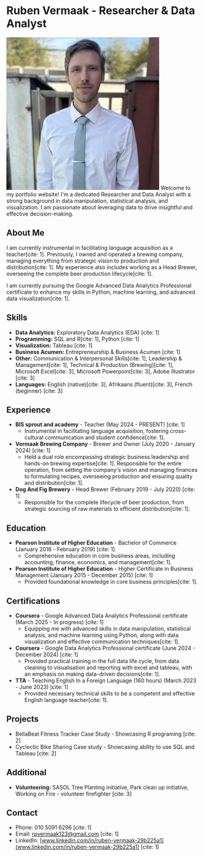 # Ruben Vermaak - Researcher & Data Analyst
![Alt text for the image](assets/head_shot.png)
Welcome to my portfolio website! I'm a dedicated Researcher and Data Analyst with a strong background in data manipulation, statistical analysis, and visualization. I am passionate about leveraging data to drive insightful and effective decision-making.

## About Me

I am currently instrumental in facilitating language acquisition as a teacher[cite: 1]. Previously, I owned and operated a brewing company, managing everything from strategic vision to production and distribution[cite: 1]. My experience also includes working as a Head Brewer, overseeing the complete beer production lifecycle[cite: 1].

I am currently pursuing the Google Advanced Data Analytics Professional certificate to enhance my skills in Python, machine learning, and advanced data visualization[cite: 1].

## Skills

* **Data Analytics:** Exploratory Data Analytics (EDA) [cite: 1]
* **Programming:** SQL and R[cite: 1], Python [cite: 1]
* **Visualization:** Tableau [cite: 1]
* **Business Acumen:** Entrepreneurship & Business Acumen [cite: 1]
* **Other:** Communication & Interpersonal Skills[cite: 1], Leadership & Management[cite: 1], Technical & Production (Brewing)[cite: 1], Microsoft Excel[cite: 3], Microsoft Powerpoint[cite: 3], Adobe Illustrator [cite: 3]
* **Languages:** English (native)[cite: 3], Afrikaans (fluent)[cite: 3], French (beginner) [cite: 3]

## Experience

* **BIS sprout and academy** - Teacher (May 2024 - PRESENT) [cite: 1]
    * Instrumental in facilitating language acquisition, fostering cross-cultural communication and student confidence[cite: 1].
* **Vermaak Brewing Company** - Brewer and Owner (July 2020 - January 2024) [cite: 1]
    * Held a dual role encompassing strategic business leadership and hands-on brewing expertise[cite: 1]. Responsible for the entire operation, from setting the company's vision and managing finances to formulating recipes, overseeing production and ensuring quality and distribution[cite: 1].
* **Dog And Fig Brewery** - Head Brewer (February 2019 - July 2020) [cite: 1]
    * Responsible for the complete lifecycle of beer production, from strategic sourcing of raw materials to efficient distribution[cite: 1].

## Education

* **Pearson Institute of Higher Education** - Bachelor of Commerce (January 2016 - February 2019) [cite: 1]
    * Comprehensive education in core business areas, including accounting, finance, economics, and management[cite: 1].
* **Pearson Institute of Higher Education** - Higher Certificate in Business Management (January 2015 - December 2015) [cite: 1]
    * Provided foundational knowledge in core business principles[cite: 1].

## Certifications

* **Coursera** - Google Advanced Data Analytics Professional certificate (March 2025 - In progress) [cite: 1]
    * Equipping me with advanced skills in data manipulation, statistical analysis, and machine learning using Python, along with data visualization and effective communication techniques[cite: 1].
* **Coursera** - Google Data Analytics Professional certificate (June 2024 - December 2024) [cite: 1]
    * Provided practical training in the full data life cycle, from data cleaning to visualisation and reporting with excel and tableau, with an emphasis on making data-driven decisions[cite: 1].
* **TTA** - Teaching English In a Foreign Language (160 hours) (March 2023 - June 2023) [cite: 1]
    * Provided necessary technical skills to be a competent and effective English language teacher[cite: 1].

## Projects

* BellaBeat Fitness Tracker Case Study - Showcasing R programing [cite: 2]
* Cyclectic Bike Sharing Case study - Showcasing ability to use SQL and Tableau [cite: 2]

## Additional

* **Volunteering:** SASOL Tree Planting initiative, Park clean up initiative, Working on Fire - volunteer firefighter [cite: 3]

## Contact

* Phone: 010 5091 6296 [cite: 1]
* Email: rpvermaak123@gmail.com [cite: 1]
* LinkedIn: [www.linkedin.com/in/ruben-vermaak-29b225a1](www.linkedin.com/in/ruben-vermaak-29b225a1) [cite: 1]
